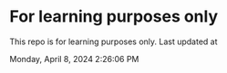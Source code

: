 # For learning purposes only
This repo is for learning purposes only.
Last updated at

Monday, April 8, 2024 2:26:06 PM

